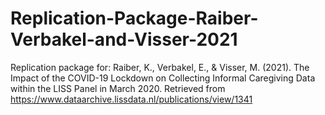 # Replication-Package-Raiber-Verbakel-and-Visser-2021
Replication package for: Raiber, K., Verbakel, E., &amp; Visser, M. (2021). The Impact of the COVID-19 Lockdown on Collecting Informal Caregiving Data within the LISS Panel in March 2020. Retrieved from https://www.dataarchive.lissdata.nl/publications/view/1341
